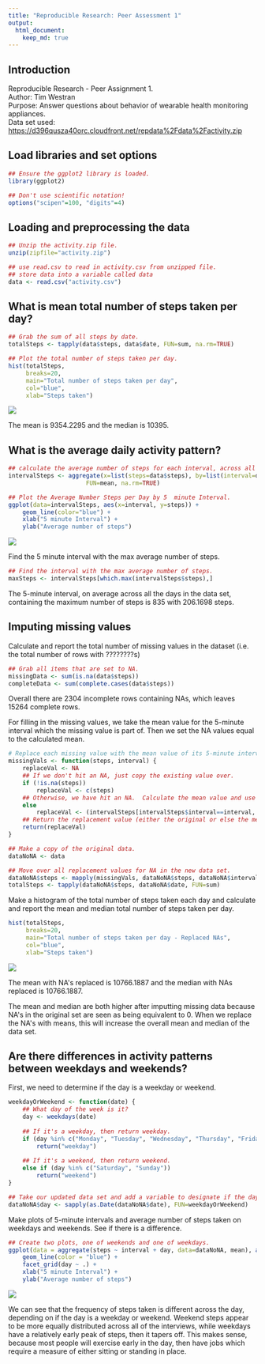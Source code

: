 ```yaml
---
title: "Reproducible Research: Peer Assessment 1"
output: 
  html_document:
    keep_md: true
---
```

## Introduction
Reproducible Research - Peer Assignment 1.  
Author:  Tim Westran  
Purpose:  Answer questions about behavior of wearable health monitoring appliances.  
Data set used:  https://d396qusza40orc.cloudfront.net/repdata%2Fdata%2Factivity.zip

## Load libraries and set options

```r
## Ensure the ggplot2 library is loaded.
library(ggplot2)

## Don't use scientific notation!
options("scipen"=100, "digits"=4)
```

## Loading and preprocessing the data

```r
## Unzip the activity.zip file.
unzip(zipfile="activity.zip")

## use read.csv to read in activity.csv from unzipped file.
## store data into a variable called data
data <- read.csv("activity.csv")
```

## What is mean total number of steps taken per day?

```r
## Grab the sum of all steps by date.
totalSteps <- tapply(data$steps, data$date, FUN=sum, na.rm=TRUE)

## Plot the total number of steps taken per day.
hist(totalSteps, 
     breaks=20,
     main="Total number of steps taken per day", 
     col="blue", 
     xlab="Steps taken")
```

![](PA1_template_files/figure-html/unnamed-chunk-1-1.png)<!-- -->
    
The mean is 9354.2295 and the median is 10395.


## What is the average daily activity pattern?

```r
## calculate the average number of steps for each interval, across all days.
intervalSteps <- aggregate(x=list(steps=data$steps), by=list(interval=data$interval),
                      FUN=mean, na.rm=TRUE)

## Plot the Average Number Steps per Day by 5  minute Interval.
ggplot(data=intervalSteps, aes(x=interval, y=steps)) +
    geom_line(color="blue") +
    xlab("5 minute Interval") +
    ylab("Average number of steps")
```

![](PA1_template_files/figure-html/avgdailyactivity-1.png)<!-- -->

Find the 5 minute interval with the max average number of steps.

```r
## Find the interval with the max average number of steps.
maxSteps <- intervalSteps[which.max(intervalSteps$steps),]
```


The 5-minute interval, on average across all the days in the data set, containing the maximum number of steps is 835 with 206.1698 steps.


## Imputing missing values
Calculate and report the total number of missing values in the dataset (i.e. the total number of rows with ????????s)


```r
## Grab all items that are set to NA.
missingData <- sum(is.na(data$steps))
completeData <- sum(complete.cases(data$steps))
```

Overall there are  2304 incomplete rows containing NAs, which leaves 15264 complete rows.

For filling in the missing values, we take the mean value for the 5-minute interval which the missing value is 
part of. Then we set the NA values equal to the calculated mean.


```r
# Replace each missing value with the mean value of its 5-minute interval
missingVals <- function(steps, interval) {
    replaceVal <- NA
    ## If we don't hit an NA, just copy the existing value over.
    if (!is.na(steps))
        replaceVal <- c(steps)
    ## Otherwise, we have hit an NA.  Calculate the mean value and use this as a replacement value.
    else
        replaceVal <- (intervalSteps[intervalSteps$interval==interval, "steps"])
    ## Return the replacement value (either the original or else the mean)
    return(replaceVal)
}

## Make a copy of the original data.
dataNoNA <- data

## Move over all replacement values for NA in the new data set.
dataNoNA$steps <- mapply(missingVals, dataNoNA$steps, dataNoNA$interval)
totalSteps <- tapply(dataNoNA$steps, dataNoNA$date, FUN=sum)
```

Make a histogram of the total number of steps taken each day and calculate and report the mean and median total number of steps taken per day. 


```r
hist(totalSteps, 
     breaks=20,
     main="Total number of steps taken per day - Replaced NAs", 
     col="blue", 
     xlab="Steps taken")
```

![](PA1_template_files/figure-html/unnamed-chunk-3-1.png)<!-- -->

The mean with NA's replaced is 10766.1887 
and the median with NAs replaced is 10766.1887.

The mean and median are both higher after imputting missing data because NA's in the original set
are seen as being equivalent to 0.  When we replace the NA's with means, this will increase the
overall mean and median of the data set.  


## Are there differences in activity patterns between weekdays and weekends?
First, we need to determine if the day is a weekday or weekend.

```r
weekdayOrWeekend <- function(date) {
    ## What day of the week is it?
    day <- weekdays(date)
    
    ## If it's a weekday, then return weekday.
    if (day %in% c("Monday", "Tuesday", "Wednesday", "Thursday", "Friday"))
        return("weekday")
    
    ## If it's a weekend, then return weekend.
    else if (day %in% c("Saturday", "Sunday"))
        return("weekend")
}

## Take our updated data set and add a variable to designate if the day is a weekday or weekend
dataNoNA$day <- sapply(as.Date(dataNoNA$date), FUN=weekdayOrWeekend)
```

Make plots of 5-minute intervals and average number of steps taken on weekdays
and weekends.  See if there is a difference.


```r
## Create two plots, one of weekends and one of weekdays.
ggplot(data = aggregate(steps ~ interval + day, data=dataNoNA, mean), aes(interval, steps)) + 
    geom_line(color = "blue") + 
    facet_grid(day ~ .) +
    xlab("5 minute Interval") + 
    ylab("Average number of steps")
```

![](PA1_template_files/figure-html/weekdayweekendplot-1.png)<!-- -->

We can see that the frequency of steps taken is different across the day, depending on if the day is a 
weekday or weekend.  Weekend steps appear to be more equally distributed across all of the interviews, while weekdays
have a relatively early peak of steps, then it tapers off.  This makes sense, because most people will
exercise early in the day, then have jobs which require a measure of either sitting or standing in place.
